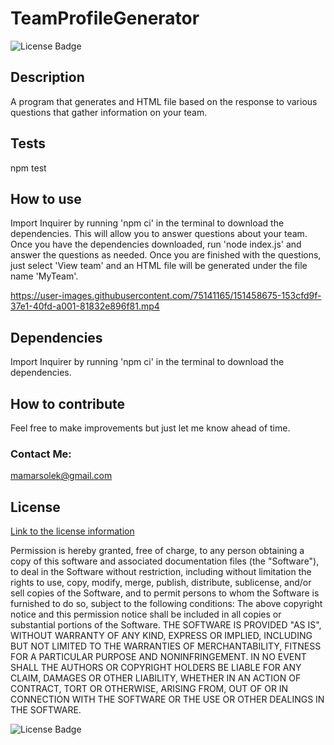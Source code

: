 # TeamProfileGenerator 

![License Badge](https://img.shields.io/badge/license-MIT-blue.svg)

## Description
A program that generates and HTML file based on the response to various questions that gather information on your team.

## Tests
npm test

## How to use
Import Inquirer by running 'npm ci' in the terminal to download the dependencies. This will allow you to answer questions about your team. Once you have the dependencies downloaded, run 'node index.js' and answer the questions as needed. Once you are finished with the questions, just select 'View team' and an HTML file will be generated under the file name 'MyTeam'.



https://user-images.githubusercontent.com/75141165/151458675-153cfd9f-37e1-40fd-a001-81832e896f81.mp4



## Dependencies
Import Inquirer by running 'npm ci' in the terminal to download the dependencies.

## How to contribute
Feel free to make improvements but just let me know ahead of time. 

### Contact Me:
mamarsolek@gmail.com 




## License
[Link to the license information](https://opensource.org/licenses/MIT)

Permission is hereby granted, free of charge, to any person obtaining a copy of this software and associated documentation files (the "Software"), to deal in the Software without restriction, including without limitation the rights to use, copy, modify, merge, publish, distribute, sublicense, and/or sell copies of the Software, and to permit persons to whom the Software is furnished to do so, subject to the following conditions: 
The above copyright notice and this permission notice shall be included in all copies or substantial portions of the Software. 
 THE SOFTWARE IS PROVIDED "AS IS", WITHOUT WARRANTY OF ANY KIND, EXPRESS OR IMPLIED, INCLUDING BUT NOT LIMITED TO THE WARRANTIES OF MERCHANTABILITY, FITNESS FOR A PARTICULAR PURPOSE AND NONINFRINGEMENT. IN NO EVENT SHALL THE AUTHORS OR COPYRIGHT HOLDERS BE LIABLE FOR ANY CLAIM, DAMAGES OR OTHER LIABILITY, WHETHER IN AN ACTION OF CONTRACT, TORT OR OTHERWISE, ARISING FROM, OUT OF OR IN CONNECTION WITH THE SOFTWARE OR THE USE OR OTHER DEALINGS IN THE SOFTWARE.

![License Badge](https://img.shields.io/badge/license-MIT-blue.svg)
